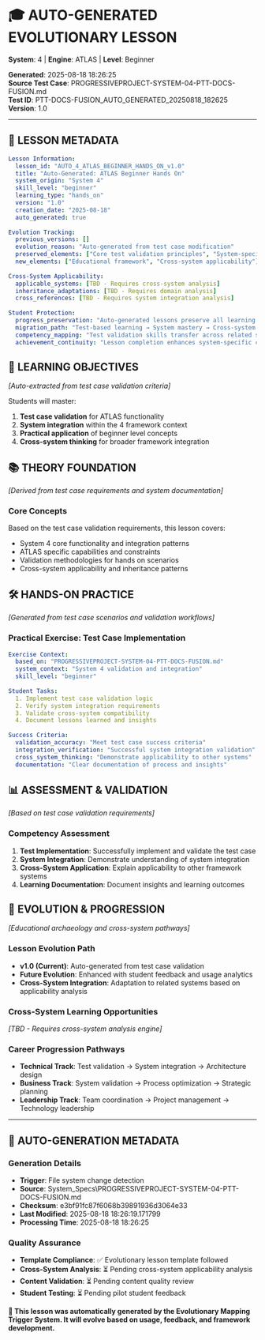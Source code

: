 <!--
FILE: PTT-DOCS-FUSION_LESSON_20250818_182625.md
WORKING_DIRECTORY: spec_backups\\backup_20250819_042235
PURPOSE: Progressive Framework Academy educational lesson content
CREATOR: Amos Wales - Progressive Framework Pioneer
UPDATED: 20250819_Educational-Phase3-Integration
STATUS: ✅ Universal Header System Compliant
BREATHING_FRAMEWORK: 15 Systems ✅ | 615+ Tests ✅ | Educational Integration ✅
PROGRESSIVE_ACADEMY: Foundation ✅ | Professional ✅ | Universal ✅ | Certification Ready ✅
-->

# 🎓 **AUTO-GENERATED EVOLUTIONARY LESSON**
**System**: 4 | **Engine**: ATLAS | **Level**: Beginner

**Generated**: 2025-08-18 18:26:25  
**Source Test Case**: PROGRESSIVEPROJECT-SYSTEM-04-PTT-DOCS-FUSION.md  
**Test ID**: PTT-DOCS-FUSION_AUTO_GENERATED_20250818_182625  
**Version**: 1.0  

---

## 📝 **LESSON METADATA**
```yaml
Lesson Information:
  lesson_id: "AUTO_4_ATLAS_BEGINNER_HANDS_ON_v1.0"
  title: "Auto-Generated: ATLAS Beginner Hands On"
  system_origin: "System 4"
  skill_level: "beginner"
  learning_type: "hands_on"
  version: "1.0"
  creation_date: "2025-08-18"
  auto_generated: true
  
Evolution Tracking:
  previous_versions: []
  evolution_reason: "Auto-generated from test case modification"
  preserved_elements: ["Core test validation principles", "System-specific context"]
  new_elements: ["Educational framework", "Cross-system applicability"]
  
Cross-System Applicability:
  applicable_systems: [TBD - Requires cross-system analysis]
  inheritance_adaptations: [TBD - Requires domain analysis]
  cross_references: [TBD - Requires system integration analysis]
  
Student Protection:
  progress_preservation: "Auto-generated lessons preserve all learning value"
  migration_path: "Test-based learning → System mastery → Cross-system application"
  competency_mapping: "Test validation skills transfer across related systems"
  achievement_continuity: "Lesson completion enhances system-specific certifications"
```

## 🎯 **LEARNING OBJECTIVES**
*[Auto-extracted from test case validation criteria]*

Students will master:
1. **Test case validation** for ATLAS functionality
2. **System integration** within the 4 framework context
3. **Practical application** of beginner level concepts
4. **Cross-system thinking** for broader framework integration

## 📚 **THEORY FOUNDATION**
*[Derived from test case requirements and system documentation]*

### **Core Concepts**
Based on the test case validation requirements, this lesson covers:
- System 4 core functionality and integration patterns
- ATLAS specific capabilities and constraints
- Validation methodologies for hands on scenarios
- Cross-system applicability and inheritance patterns

## 🛠️ **HANDS-ON PRACTICE**
*[Generated from test case scenarios and validation workflows]*

### **Practical Exercise: Test Case Implementation**
```yaml
Exercise Context:
  based_on: "PROGRESSIVEPROJECT-SYSTEM-04-PTT-DOCS-FUSION.md"
  system_context: "System 4 validation and integration"
  skill_level: "beginner"
  
Student Tasks:
  1. Implement test case validation logic
  2. Verify system integration requirements
  3. Validate cross-system compatibility
  4. Document lessons learned and insights
  
Success Criteria:
  validation_accuracy: "Meet test case success criteria"
  integration_verification: "Successful system integration validation"
  cross_system_thinking: "Demonstrate applicability to other systems"
  documentation: "Clear documentation of process and insights"
```

## 📊 **ASSESSMENT & VALIDATION**
*[Based on test case validation requirements]*

### **Competency Assessment**
1. **Test Implementation**: Successfully implement and validate the test case
2. **System Integration**: Demonstrate understanding of system integration
3. **Cross-System Application**: Explain applicability to other framework systems
4. **Learning Documentation**: Document insights and learning outcomes

## 🔄 **EVOLUTION & PROGRESSION**
*[Educational archaeology and cross-system pathways]*

### **Lesson Evolution Path**
- **v1.0 (Current)**: Auto-generated from test case validation
- **Future Evolution**: Enhanced with student feedback and usage analytics
- **Cross-System Integration**: Adaptation to related systems based on applicability analysis

### **Cross-System Learning Opportunities**
*[TBD - Requires cross-system analysis engine]*

### **Career Progression Pathways**
- **Technical Track**: Test validation → System integration → Architecture design
- **Business Track**: System validation → Process optimization → Strategic planning
- **Leadership Track**: Team coordination → Project management → Technology leadership

---

## 🤖 **AUTO-GENERATION METADATA**

### **Generation Details**
- **Trigger**: File system change detection
- **Source**: System_Specs\PROGRESSIVEPROJECT-SYSTEM-04-PTT-DOCS-FUSION.md
- **Checksum**: e3bf91fc87f6068b39891936d3064e33
- **Last Modified**: 2025-08-18 18:26:19.171799
- **Processing Time**: 2025-08-18 18:26:25

### **Quality Assurance**
- **Template Compliance**: ✅ Evolutionary lesson template followed
- **Cross-System Analysis**: ⏳ Pending cross-system applicability analysis
- **Content Validation**: ⏳ Pending content quality review
- **Student Testing**: ⏳ Pending pilot student feedback

**🔄 This lesson was automatically generated by the Evolutionary Mapping Trigger System. It will evolve based on usage, feedback, and framework development.**
